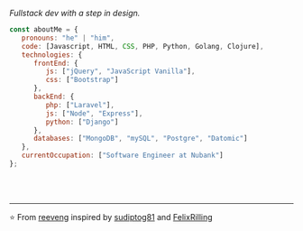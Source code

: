 <p><em>Fullstack dev with a step in design.</em></p>


```javascript
const aboutMe = {
   pronouns: "he" | "him",
   code: [Javascript, HTML, CSS, PHP, Python, Golang, Clojure],
   technologies: {
      frontEnd: {
         js: ["jQuery", "JavaScript Vanilla"],
         css: ["Bootstrap"]
      },
      backEnd: {
         php: ["Laravel"],
         js: ["Node", "Express"],
         python: ["Django"]
      },
      databases: ["MongoDB", "mySQL", "Postgre", "Datomic"]
   },
   currentOccupation: ["Software Engineer at Nubank"]
};
```
</br></br>

---

⭐️ From [reeveng](https://github.com/reeveng) inspired by [sudiptog81](https://github.com/sudiptog81) and  [FelixRilling](https://github.com/)

